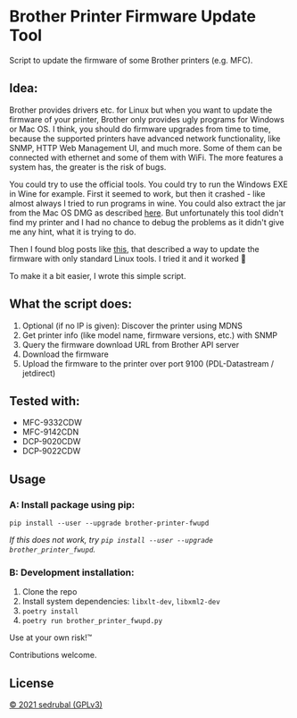 # Brother Printer Firmware Update Tool

Script to update the firmware of some Brother printers (e.g. MFC).

## Idea:

Brother provides drivers etc. for Linux but when you want to update the firmware of your printer,
Brother only provides ugly programs for Windows or Mac OS.
I think, you should do firmware upgrades from time to time, because the supported printers have
advanced network functionality, like SNMP, HTTP Web Management UI, and much more.
Some of them can be connected with ethernet and some of them with WiFi.
The more features a system has, the greater is the risk of bugs.

You could try to use the official tools. You could try to run the Windows EXE in Wine for example.
First it seemed to work, but then it crashed - like almost always I tried to run programs in wine.
You could also extract the jar from the Mac OS DMG as described [here](https://avandorp.wordpress.com/2009/07/21/brother-printer-firmware-update-with-linux-brother-druckerfirmware-update-mit-linux/).
But unfortunately this tool didn't find my printer and I had no chance to debug the problems as it
didn't give me any hint, what it is trying to do.

Then I found blog posts like
[this](https://www.earth.li/~noodles/blog/2015/11/updating-hl3040cn-firmware.html), that described a
way to update the firmware with only standard Linux tools.
I tried it and it worked :tada:

To make it a bit easier, I wrote this simple script.

## What the script does:

1. Optional (if no IP is given): Discover the printer using MDNS
2. Get printer info (like model name, firmware versions, etc.) with SNMP
3. Query the firmware download URL from Brother API server
4. Download the firmware
5. Upload the firmware to the printer over port 9100 (PDL-Datastream / jetdirect)

## Tested with:

- MFC-9332CDW
- MFC-9142CDN
- DCP-9020CDW
- DCP-9022CDW

## Usage

### A: Install package using pip:

```shell
pip install --user --upgrade brother-printer-fwupd
```

*If this does not work, try `pip install --user --upgrade brother_printer_fwupd`.*

### B: Development installation:

1. Clone the repo
2. Install system dependencies: `libxlt-dev`, `libxml2-dev`
3. `poetry install`
4. `poetry run brother_printer_fwupd.py`

Use at your own risk!™

Contributions welcome.

## License

[© 2021 sedrubal (GPLv3)](./LICENSE)
